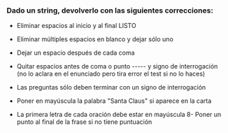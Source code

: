 ### Dado un string, devolverlo con las  siguientes correcciones:


- Eliminar espacios al inicio y al final LISTO

- Eliminar múltiples espacios en blanco y dejar sólo uno

- Dejar un espacio después de cada coma

- Quitar espacios antes de coma o punto ----- y signo de interrogación (no lo aclara en el enunciado pero tira error el test si no lo haces)

- Las preguntas sólo deben terminar con un signo de interrogación

- Poner en mayúscula la palabra "Santa Claus" si aparece en la carta

- La primera letra de cada oración debe estar en mayúscula
8- Poner un punto al final de la frase si no tiene puntuación
